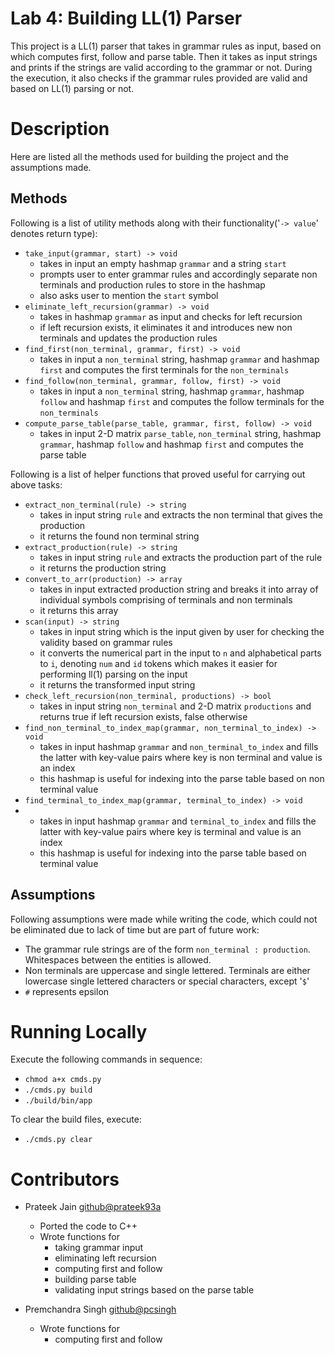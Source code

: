 # Lab 4: Building LL(1) Parser

This project is a LL(1) parser that takes in grammar rules as input, based on which computes first, follow and parse table. Then it takes as input strings and prints if the strings are valid according to the grammar or not.
During the execution, it also checks if the grammar rules provided are valid and based on LL(1) parsing or not.

# Description
Here are listed all the methods used for building the project and the assumptions made.

## Methods
Following is a list of utility methods along with their functionality('`-> value`' denotes return type):

-  `take_input(grammar, start) -> void`
	- takes in input an empty hashmap `grammar` and a string `start`
	- prompts user to enter grammar rules and accordingly separate non terminals and production rules to store in the hashmap
	- also asks user to mention the `start` symbol
- `eliminate_left_recursion(grammar) -> void`
	- takes in hashmap `grammar` as input and checks for left recursion
	- if left recursion exists, it eliminates it and introduces new non terminals and updates the production rules
- `find_first(non_terminal, grammar, first) -> void`
	- takes in input a `non_terminal` string, hashmap `grammar` and hashmap `first` and computes the first terminals for the `non_terminals`
- `find_follow(non_terminal, grammar, follow, first) -> void`
	- takes in input a `non_terminal` string, hashmap `grammar`, hashmap `follow` and hashmap `first` and computes the follow terminals for the `non_terminals`
- `compute_parse_table(parse_table, grammar, first, follow) -> void`
	- takes in input 2-D matrix `parse_table`, `non_terminal` string, hashmap `grammar`, hashmap `follow` and hashmap `first` and computes the parse table

Following is a list of helper functions that proved useful for carrying out above tasks:

- `extract_non_terminal(rule) -> string`
	- takes in input string `rule` and extracts the non terminal that gives the production
	- it returns the found non terminal string
- `extract_production(rule) -> string`
	- takes in input string `rule` and extracts the production part of the rule
	- it returns the production string
- `convert_to_arr(production) -> array`
	- takes in input extracted production string and breaks it into array of individual symbols comprising of terminals and non terminals
	- it returns this array
- `scan(input) -> string`
	- takes in input string which is the input given by user for checking the validity based on grammar rules
	- it converts the numerical part in the input to `n` and alphabetical parts to `i`, denoting `num` and `id` tokens which makes it easier for performing ll(1) parsing on the input
	- it returns the transformed input string
- `check_left_recursion(non_terminal, productions) -> bool`
	- takes in input string `non_terminal` and 2-D matrix `productions` and returns true if left recursion exists, false otherwise
- `find_non_terminal_to_index_map(grammar, non_terminal_to_index) -> void`
	- takes in input hashmap `grammar` and `non_terminal_to_index` and fills the latter with key-value pairs where key is non terminal and value is an index
	- this hashmap is useful for indexing into the parse table based on non terminal value
- `find_terminal_to_index_map(grammar, terminal_to_index) -> void`
- 	- takes in input hashmap `grammar` and `terminal_to_index` and fills the latter with key-value pairs where key is terminal and value is an index
	- this hashmap is useful for indexing into the parse table based on terminal value

## Assumptions
Following assumptions were made while writing the code, which could not be eliminated due to lack of time but are part of future work:

- The grammar rule strings are of the form `non_terminal : production`. Whitespaces between the entities is allowed.
- Non terminals are uppercase and single lettered. Terminals are either lowercase single lettered characters or special characters, except '`$`'
- `#` represents epsilon

# Running Locally
Execute the following commands in sequence:

- `chmod a+x cmds.py`
- `./cmds.py build`
- `./build/bin/app`

To clear the build files, execute:

- `./cmds.py clear`


# Contributors
 - Prateek Jain [github@prateek93a](https://github.com/Prateek93a)
	 - Ported the code to C++
	 - Wrote functions for 
		 - taking grammar input
		 - eliminating left recursion
		 - computing first and follow
		 - building parse table
		 - validating input strings based on the parse table
		 
- Premchandra Singh  [github@pcsingh](https://github.com/pcsingh)
	- Wrote functions for
		- computing first and follow
